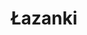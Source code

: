 ---
layout: recipe
title: "Łazanki"
title_pl: "Łazanki"
image: "/assets/img/Łazanki.jpg"
prep_time: 30
servings: 4
description: "Simple and delicious"
description_pl: "Prosta i pyszna polska potrawa"

ingredients:
  - en: "1 Green Cabbage (I prefer pointed or savoy)."
    pl: "1 Mała zielona kapusta"
  - en: "1 Leek"
    pl: "1 Por"
  - en: "1 Large onion"
    pl: "1 Duża cebula"
  - en: "Butter"
    pl: "Masło"
  - en: "250g Chestnut mushrooms"
    pl: "250g Pieczarek"
  - en: "250g Pasta"
    pl: "250g Makaronu"
  - en: "Salt"
    pl: "Sól"
  - en: "Pepper"
    pl: "Pieprz"
  - en: "Vegeta"
    pl: "Vegeta"

instructions:
  - en: "Chop the cabbage into small pieces and boil it in a pan of salted water until soft."
    pl: "Pokrój kapuste w małe kawałki i zagotuj w posolonej wodzie, aż zmięknie."
  - en: "To the boiled cabbage in the pot, add the pasta."
    pl: "Dodaj makaron do kapusty"
  - en: "To the boiled cabbage in the pot, add the pasta and cook until it's al dente. 
     s(Traditionally made with Łazanki, but you can use any type)."
    pl: "Do garnka z zagotowaną kapustą, dodaj makaron i gotuj aż będzie al dente.
     (Tradycyjne danie jest robione z Łazankami, ale można użyć jakiegokolwieg)."
  - en: "Heat a tbsp. of butter in a pan."
    pl: "Podgrzej łyżkę masła w patelni."
  - en: "Add the pasta to the boiled cabbage. helllooooooooo"
    pl: "Dodaj makaron do kapusty."
  - en: "Dice your onion and sauté in the pot until soft, but not brown."
    pl: "Pokrój cebulę w kostkę i podsmarz w patelni aż zmięknie (ale nie zrumieni się)."
  - en: "Slice the leek and add it to the onion to soften as well."
    pl: "Pokrój pora i dodaj do cebuli i go podduś razem z cebulą."
  - en: "Slice the mushroom whilst the leek is cooking and add it to the pan."
    pl: "Pokrój pieczarki na plasterki i dodaj do patelni."
  - en: "Add the cooked pasta and cabbage to the pan."
    pl: "Dodaj makaron i kapuste do patelni."
  - en: "Season with salt, pepper and vegeta, to taste. You can also add more butter for more flavour."
    pl: "Dopraw solą, pieprzem i vegetą. Można też dodać więcej masła do smaku."
---